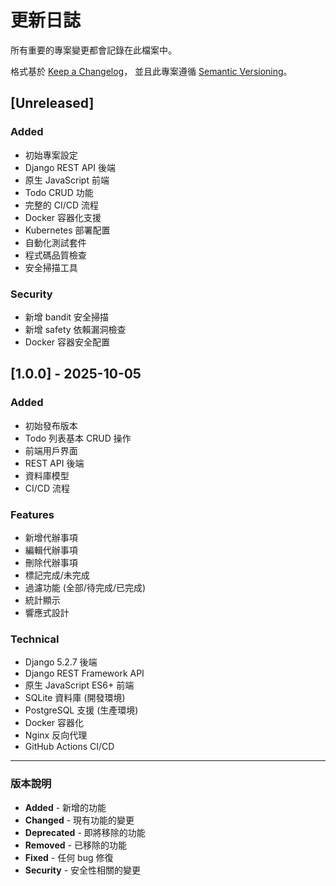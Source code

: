 # 更新日誌

所有重要的專案變更都會記錄在此檔案中。

格式基於 [Keep a Changelog](https://keepachangelog.com/zh-TW/1.0.0/)，
並且此專案遵循 [Semantic Versioning](https://semver.org/lang/zh-TW/)。

## [Unreleased]

### Added
- 初始專案設定
- Django REST API 後端
- 原生 JavaScript 前端
- Todo CRUD 功能
- 完整的 CI/CD 流程
- Docker 容器化支援
- Kubernetes 部署配置
- 自動化測試套件
- 程式碼品質檢查
- 安全掃描工具

### Security
- 新增 bandit 安全掃描
- 新增 safety 依賴漏洞檢查
- Docker 容器安全配置

## [1.0.0] - 2025-10-05

### Added
- 初始發布版本
- Todo 列表基本 CRUD 操作
- 前端用戶界面
- REST API 後端
- 資料庫模型
- CI/CD 流程

### Features
- 新增代辦事項
- 編輯代辦事項
- 刪除代辦事項
- 標記完成/未完成
- 過濾功能 (全部/待完成/已完成)
- 統計顯示
- 響應式設計

### Technical
- Django 5.2.7 後端
- Django REST Framework API
- 原生 JavaScript ES6+ 前端
- SQLite 資料庫 (開發環境)
- PostgreSQL 支援 (生產環境)
- Docker 容器化
- Nginx 反向代理
- GitHub Actions CI/CD

---

### 版本說明
- **Added** - 新增的功能
- **Changed** - 現有功能的變更
- **Deprecated** - 即將移除的功能
- **Removed** - 已移除的功能
- **Fixed** - 任何 bug 修復
- **Security** - 安全性相關的變更